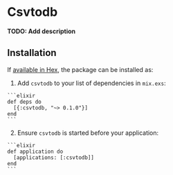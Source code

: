 # Csvtodb

**TODO: Add description**

## Installation

If [available in Hex](https://hex.pm/docs/publish), the package can be installed as:

  1. Add `csvtodb` to your list of dependencies in `mix.exs`:

    ```elixir
    def deps do
      [{:csvtodb, "~> 0.1.0"}]
    end
    ```

  2. Ensure `csvtodb` is started before your application:

    ```elixir
    def application do
      [applications: [:csvtodb]]
    end
    ```

